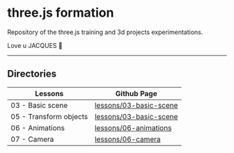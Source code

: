 # three.js formation
Repository of the three.js training and 3d projects experimentations.

Love u JACQUES &#128420;


---
## Directories

| Lessons                | Github Page                                                                                           |
|------------------------|-------------------------------------------------------------------------------------------------------|
| 03 - Basic scene       | [lessons/03-basic-scene](https://paulbouvignies.github.io/threeJS/lessons/03-basic-scene/)            |
| 05 - Transform objects | [lessons/03-basic-scene](https://paulbouvignies.github.io/threeJS/lessons/05-transform-objects/dist/) |
| 06 - Animations        | [lessons/06-animations](https://paulbouvignies.github.io/threeJS/lessons/06-animations/dist)          |
| 07 - Camera            | [lessons/06-camera](https://paulbouvignies.github.io/threeJS/lessons/07-camera/dist)                  |
